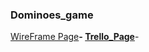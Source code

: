 ### Dominoes_game
[WireFrame Page](https://wireframepro.mockflow.com/editor.jsp?editor=on&publicid=Dfc704a6bab150f5c2c22975d21bb2fdd&perm=Create&projectid=Dcd849812909994e6474ab446df91f488&ptitle=Dominoes&category=web#/page/788de7c8ab5643bab0cbff4fef529daa/sidebar/off)**-
[Trello_Page](https://trello.com/b/64t5q6gp/browser-game)**-
